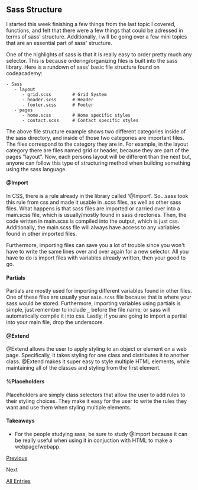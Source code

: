 ## Sass Structure

I started this week finishing a few things from the last topic I covered, functions, and felt that there were a few things that 
could be adressed in terms of sass' structure. Additionally, I will be going over a few mini topics that are an essential part of sass' structure.

One of the highlights of sass is that it is really easy to order pretty much any selector. This is because ordering/organizing files is built into the sass
library. Here is a rundown of sass' basic file structure found on codeacademy:

``` 
- Sass
   - layout
      - grid.scss        # Grid System
      - header.scss      # Header
      - footer.scss      # Footer
   - pages               
      - home.scss        # Home specific styles
      - contact.scss     # Contact specific styles
``` 
The above file structure example shows two different categories inside of the sass directory, and inside of those two categories are important files. The files correspond to the
category they are in. For example, in the layout category there are files named grid or header, because they are part of the pages "layout". Now, each persons layout will be different
than the next but, anyone can follow this type of structuring method when building something using the sass language.

#### @Import

In CSS, there is a rule already in the library called '@Import'. So...sass took this rule from css and made it usable in .scss files, as well as other sass files.
What happens is that sass files are imported or carried over into a main.scss file, which is usually/mostly found in sass directories. Then, the code written in main.scss is compiled into
the output, which is just css. Additionally, the main.scss file will always have access to any variables found in other imported files. 

Furthermore, importing files can save you a lot of trouble since you won't have to write the same lines over and over again for a new selector. All you have
to do is import files with variables already written, then your good to go.

#### Partials

Partials are mostly used for importing different variables found in other files. One of these files are usually your `main.scss` file because that is where your sass would be stored. Furthermore,
importing variables using partials is simple, just remember to include `_` before the file name, or sass will automatically compile it into css. Lastly, if you are going to import a partial into your main file, drop
the underscore.

#### @Extend

@Extend allows the user to apply styling to an object or element on a web page. Specifically, it takes styling for one class 
and distributes it to another class. @Extend makes it super easy to style multiple HTML elements, while maintaining all of the classes and styling from
the first element.

#### %Placeholders

Placeholders are simply class selectors that allow the user to add rules to their styling choices. They make it easy for the user to 
write the rules they want and use them when styling multiple elements.

#### Takeaways

 - For the people studying sass, be sure to study @Import because it can be really useful when using it in conjuction with HTML to make a webpage/webapp.

[Previous](entry06-functions.md)

Next

[All Entries](../README.md)

